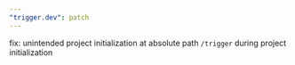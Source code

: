 ```yaml
---
"trigger.dev": patch
---
```


fix: unintended project initialization at absolute path `/trigger` during project initialization
